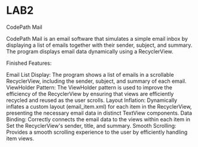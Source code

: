 # LAB2
CodePath Mail

CodePath Mail is an email software that simulates a simple email inbox by displaying a list of emails together with their sender, subject, and summary. The program displays email data dynamically using a RecyclerView.


Finished Features:

Email List Display: The program shows a list of emails in a scrollable RecyclerView, including the sender, subject, and summary of each email. ViewHolder Pattern: The ViewHolder pattern is used to improve the efficiency of the RecyclerView by ensuring that views are efficiently recycled and reused as the user scrolls. Layout Inflation: Dynamically inflates a custom layout (email_item.xml) for each item in the RecyclerView, presenting the necessary email data in distinct TextView components. Data Binding: Correctly connects the email data to the views within each item in Set the RecyclerView's sender, title, and summary. Smooth Scrolling: Provides a smooth scrolling experience to the user by efficiently handling item views.


